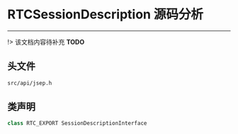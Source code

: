 # RTCSessionDescription 源码分析

---

!> 该文档内容待补充 **TODO**

## 头文件

```bash
src/api/jsep.h
```

## 类声明

```cpp
class RTC_EXPORT SessionDescriptionInterface
```